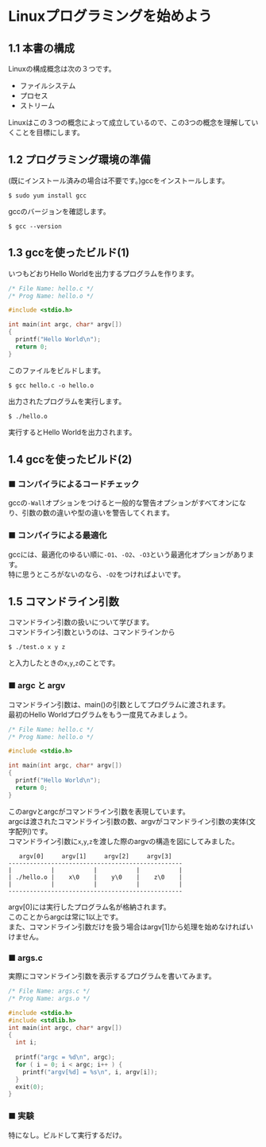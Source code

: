 # Linuxプログラミングを始めよう
## 1.1 本書の構成
Linuxの構成概念は次の３つです。
- ファイルシステム
- プロセス
- ストリーム

Linuxはこの３つの概念によって成立しているので、この3つの概念を理解していくことを目標にします。
## 1.2 プログラミング環境の準備
(既にインストール済みの場合は不要です。)gccをインストールします。
```
$ sudo yum install gcc
```
gccのバージョンを確認します。
```
$ gcc --version
```
## 1.3 gccを使ったビルド(1)
いつもどおりHello Worldを出力するプログラムを作ります。
```c
/* File Name: hello.c */
/* Prog Name: hello.o */

#include <stdio.h>

int main(int argc, char* argv[])
{
  printf("Hello World\n");
  return 0;
}
```
このファイルをビルドします。
```
$ gcc hello.c -o hello.o
```
出力されたプログラムを実行します。
```
$ ./hello.o
```
実行するとHello Worldを出力されます。
## 1.4 gccを使ったビルド(2)
### ■ コンパイラによるコードチェック
gccの`-Wall`オプションをつけると一般的な警告オプションがすべてオンになり、引数の数の違いや型の違いを警告してくれます。
### ■ コンパイラによる最適化
gccには、最適化のゆるい順に`-O1`、`-O2`、`-O3`という最適化オプションがあります。  
特に思うところがないのなら、`-O2`をつければよいです。
## 1.5 コマンドライン引数
コマンドライン引数の扱いについて学びます。  
コマンドライン引数というのは、コマンドラインから
```
$ ./test.o x y z
```
と入力したときの`x`,`y`,`z`のことです。
### ■ argc と argv
コマンドライン引数は、main()の引数としてプログラムに渡されます。  
最初のHello Worldプログラムをもう一度見てみましょう。
```c
/* File Name: hello.c */
/* Prog Name: hello.o */

#include <stdio.h>

int main(int argc, char* argv[])
{
  printf("Hello World\n");
  return 0;
}
```
このargvとargcがコマンドライン引数を表現しています。  
argcは渡されたコマンドライン引数の数、argvがコマンドライン引数の実体(文字配列)です。  
コマンドライン引数に`x`,`y`,`z`を渡した際のargvの構造を図にしてみました。
```
   argv[0]     argv[1]     argv[2]     argv[3]
-------------------------------------------------
|           |           |           |           |
| ./hello.o |    x\0    |    y\0    |    z\0    |
|           |           |           |           |
-------------------------------------------------
```
argv[0]には実行したプログラム名が格納されます。  
このことからargcは常に1以上です。  
また、コマンドライン引数だけを扱う場合はargv[1]から処理を始めなければいけません。
### ■ args.c
実際にコマンドライン引数を表示するプログラムを書いてみます。
```c
/* File Name: args.c */
/* Prog Name: args.o */

#include <stdio.h>
#include <stdlib.h>
int main(int argc, char* argv[])
{
  int i;
  
  printf("argc = %d\n", argc);
  for ( i = 0; i < argc; i++ ) {
    printf("argv[%d] = %s\n", i, argv[i]);
  }
  exit(0);
}
```
### ■ 実験
特になし。ビルドして実行するだけ。
